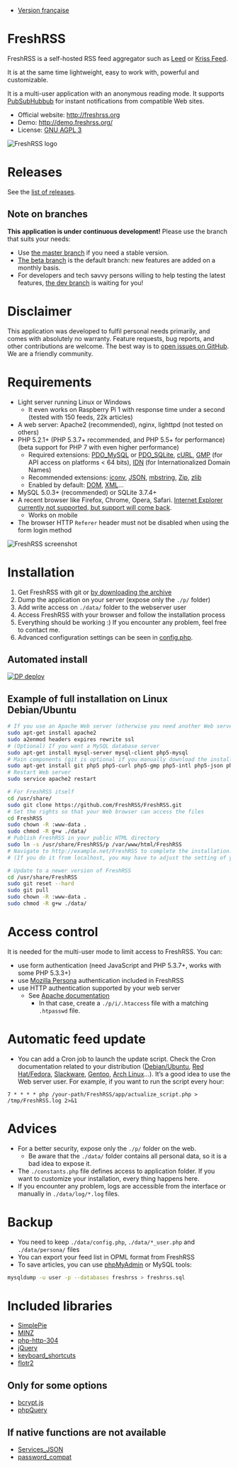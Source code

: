 * [Version française](README.fr.md)

# FreshRSS
FreshRSS is a self-hosted RSS feed aggregator such as [Leed](http://projet.idleman.fr/leed/) or [Kriss Feed](http://tontof.net/kriss/feed/).

It is at the same time lightweight, easy to work with, powerful and customizable.

It is a multi-user application with an anonymous reading mode.
It supports [PubSubHubbub](https://code.google.com/p/pubsubhubbub/) for instant notifications from compatible Web sites.

* Official website: http://freshrss.org
* Demo: http://demo.freshrss.org/
* License: [GNU AGPL 3](http://www.gnu.org/licenses/agpl-3.0.html)

![FreshRSS logo](http://marienfressinaud.fr/data/images/freshrss/freshrss_title.png)

# Releases
See the [list of releases](../../releases).

## Note on branches
**This application is under continuous development!** Please use the branch that suits your needs:

* Use [the master branch](https://github.com/FreshRSS/FreshRSS/tree/master/) if you need a stable version.
* [The beta branch](https://github.com/FreshRSS/FreshRSS/tree/beta) is the default branch: new features are added on a monthly basis.
* For developers and tech savvy persons willing to help testing the latest features, [the dev branch](https://github.com/FreshRSS/FreshRSS/tree/dev) is waiting for you!

# Disclaimer
This application was developed to fulfil personal needs primarily, and comes with absolutely no warranty.
Feature requests, bug reports, and other contributions are welcome. The best way is to [open issues on GitHub](https://github.com/FreshRSS/FreshRSS/issues).
We are a friendly community.

# Requirements
* Light server running Linux or Windows
	* It even works on Raspberry Pi 1 with response time under a second (tested with 150 feeds, 22k articles)
* A web server: Apache2 (recommended), nginx, lighttpd (not tested on others)
* PHP 5.2.1+ (PHP 5.3.7+ recommended, and PHP 5.5+ for performance) (beta support for PHP 7 with even higher performance)
	* Required extensions: [PDO_MySQL](http://php.net/pdo-mysql) or [PDO_SQLite](http://php.net/pdo-sqlite), [cURL](http://php.net/curl), [GMP](http://php.net/gmp) (for API access on platforms < 64 bits), [IDN](http://php.net/intl.idn) (for Internationalized Domain Names)
	* Recommended extensions: [iconv](http://php.net/iconv), [JSON](http://php.net/json), [mbstring](http://php.net/mbstring), [Zip](http://php.net/zip), [zlib](http://php.net/zlib)
	* Enabled by default: [DOM](http://php.net/dom), [XML](http://php.net/xml)…
* MySQL 5.0.3+ (recommended) or SQLite 3.7.4+
* A recent browser like Firefox, Chrome, Opera, Safari. [Internet Explorer currently not supported, but support will come back](https://github.com/FreshRSS/FreshRSS/issues/772).
	* Works on mobile
* The browser HTTP `Referer` header must not be disabled when using the form login method

![FreshRSS screenshot](http://marienfressinaud.fr/data/images/freshrss/freshrss_default-design.png)

# Installation
1. Get FreshRSS with git or [by downloading the archive](https://github.com/FreshRSS/FreshRSS/archive/master.zip)
2. Dump the application on your server (expose only the `./p/` folder)
3. Add write access on `./data/` folder to the webserver user
4. Access FreshRSS with your browser and follow the installation process
5. Everything should be working :) If you encounter any problem, feel free to contact me.
6. Advanced configuration settings can be seen in [config.php](./data/config.default.php).

## Automated install

[![DP deploy](https://raw.githubusercontent.com/j8r/DPlatform/gh-pages/img/deploy.png)](https://j8r.github.io/DPlatform/)

## Example of full installation on Linux Debian/Ubuntu
```sh
# If you use an Apache Web server (otherwise you need another Web server)
sudo apt-get install apache2
sudo a2enmod headers expires rewrite ssl
# (Optional) If you want a MySQL database server
sudo apt-get install mysql-server mysql-client php5-mysql
# Main components (git is optional if you manually download the installation files)
sudo apt-get install git php5 php5-curl php5-gmp php5-intl php5-json php5-sqlite
# Restart Web server
sudo service apache2 restart

# For FreshRSS itself
cd /usr/share/
sudo git clone https://github.com/FreshRSS/FreshRSS.git
# Set the rights so that your Web browser can access the files
cd FreshRSS
sudo chown -R :www-data .
sudo chmod -R g+w ./data/
# Publish FreshRSS in your public HTML directory
sudo ln -s /usr/share/FreshRSS/p /var/www/html/FreshRSS
# Navigate to http://example.net/FreshRSS to complete the installation.
# (If you do it from localhost, you may have to adjust the setting of your public address later)

# Update to a newer version of FreshRSS
cd /usr/share/FreshRSS
sudo git reset --hard
sudo git pull
sudo chown -R :www-data .
sudo chmod -R g+w ./data/
```

# Access control
It is needed for the multi-user mode to limit access to FreshRSS. You can:
* use form authentication (need JavaScript and PHP 5.3.7+, works with some PHP 5.3.3+)
* use [Mozilla Persona](https://login.persona.org/about) authentication included in FreshRSS
* use HTTP authentication supported by your web server
	* See [Apache documentation](http://httpd.apache.org/docs/trunk/howto/auth.html)
		* In that case, create a `./p/i/.htaccess` file with a matching `.htpasswd` file.

# Automatic feed update
* You can add a Cron job to launch the update script.
Check the Cron documentation related to your distribution ([Debian/Ubuntu](https://help.ubuntu.com/community/CronHowto), [Red Hat/Fedora](https://fedoraproject.org/wiki/Administration_Guide_Draft/Cron), [Slackware](http://docs.slackware.com/fr:slackbook:process_control?#cron), [Gentoo](https://wiki.gentoo.org/wiki/Cron), [Arch Linux](https://wiki.archlinux.org/index.php/Cron)…).
It’s a good idea to use the Web server user.
For example, if you want to run the script every hour:

```
7 * * * * php /your-path/FreshRSS/app/actualize_script.php > /tmp/FreshRSS.log 2>&1
```

# Advices
* For a better security, expose only the `./p/` folder on the web.
	* Be aware that the `./data/` folder contains all personal data, so it is a bad idea to expose it.
* The `./constants.php` file defines access to application folder. If you want to customize your installation, every thing happens here.
* If you encounter any problem, logs are accessible from the interface or manually in `./data/log/*.log` files.

# Backup
* You need to keep `./data/config.php`, `./data/*_user.php` and `./data/persona/` files
* You can export your feed list in OPML format from FreshRSS
* To save articles, you can use [phpMyAdmin](http://www.phpmyadmin.net) or MySQL tools:

```bash
mysqldump -u user -p --databases freshrss > freshrss.sql
```


# Included libraries
* [SimplePie](http://simplepie.org/)
* [MINZ](https://github.com/marienfressinaud/MINZ)
* [php-http-304](http://alexandre.alapetite.fr/doc-alex/php-http-304/)
* [jQuery](http://jquery.com/)
* [keyboard_shortcuts](http://www.openjs.com/scripts/events/keyboard_shortcuts/)
* [flotr2](http://www.humblesoftware.com/flotr2)

## Only for some options
* [bcrypt.js](https://github.com/dcodeIO/bcrypt.js)
* [phpQuery](http://code.google.com/p/phpquery/)

## If native functions are not available
* [Services_JSON](http://pear.php.net/pepr/pepr-proposal-show.php?id=198)
* [password_compat](https://github.com/ircmaxell/password_compat)
